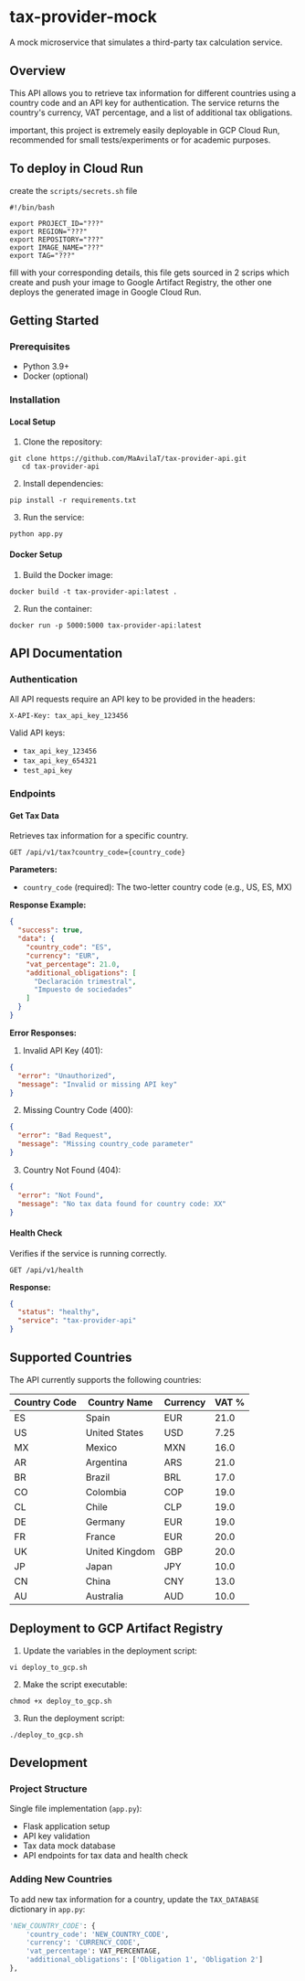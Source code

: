 # tax-provider-mock
A mock microservice that simulates a third-party tax calculation service.

## Overview

This API allows you to retrieve tax information for different countries using a country code and an API key for authentication.
The service returns the country's currency, VAT percentage, and a list of additional tax obligations.

important, this project is extremely easily deployable in GCP Cloud Run, recommended for small tests/experiments or
for academic purposes.

## To deploy in Cloud Run

create the `scripts/secrets.sh` file

```shell
#!/bin/bash

export PROJECT_ID="???"
export REGION="???"
export REPOSITORY="???"
export IMAGE_NAME="???"
export TAG="???"
```

fill with your corresponding details, this file gets sourced in 2
scrips which create and push your image to Google Artifact Registry,
the other one deploys the generated image in Google Cloud Run.

## Getting Started

### Prerequisites

- Python 3.9+
- Docker (optional)

### Installation

#### Local Setup

1. Clone the repository:
```shell script
git clone https://github.com/MaAvilaT/tax-provider-api.git
   cd tax-provider-api
```

2. Install dependencies:
```shell script
pip install -r requirements.txt
```

3. Run the service:
```shell script
python app.py
```

#### Docker Setup

1. Build the Docker image:
```shell script
docker build -t tax-provider-api:latest .
```

2. Run the container:
```shell script
docker run -p 5000:5000 tax-provider-api:latest
```

## API Documentation

### Authentication

All API requests require an API key to be provided in the headers:

```
X-API-Key: tax_api_key_123456
```

Valid API keys:
- `tax_api_key_123456`
- `tax_api_key_654321`
- `test_api_key`

### Endpoints

#### Get Tax Data

Retrieves tax information for a specific country.

```
GET /api/v1/tax?country_code={country_code}
```

**Parameters:**
- `country_code` (required): The two-letter country code (e.g., US, ES, MX)

**Response Example:**
```json
{
  "success": true,
  "data": {
    "country_code": "ES",
    "currency": "EUR",
    "vat_percentage": 21.0,
    "additional_obligations": [
      "Declaración trimestral",
      "Impuesto de sociedades"
    ]
  }
}
```

**Error Responses:**

1. Invalid API Key (401):
```json
{
  "error": "Unauthorized",
  "message": "Invalid or missing API key"
}
```

2. Missing Country Code (400):
```json
{
  "error": "Bad Request",
  "message": "Missing country_code parameter"
}
```

3. Country Not Found (404):
```json
{
  "error": "Not Found",
  "message": "No tax data found for country code: XX"
}
```

#### Health Check

Verifies if the service is running correctly.

```
GET /api/v1/health
```

**Response:**
```json
{
  "status": "healthy",
  "service": "tax-provider-api"
}
```

## Supported Countries

The API currently supports the following countries:

| Country Code | Country Name      | Currency | VAT %  |
|--------------|-------------------|----------|--------|
| ES           | Spain             | EUR      | 21.0   |
| US           | United States     | USD      | 7.25   |
| MX           | Mexico            | MXN      | 16.0   |
| AR           | Argentina         | ARS      | 21.0   |
| BR           | Brazil            | BRL      | 17.0   |
| CO           | Colombia          | COP      | 19.0   |
| CL           | Chile             | CLP      | 19.0   |
| DE           | Germany           | EUR      | 19.0   |
| FR           | France            | EUR      | 20.0   |
| UK           | United Kingdom    | GBP      | 20.0   |
| JP           | Japan             | JPY      | 10.0   |
| CN           | China             | CNY      | 13.0   |
| AU           | Australia         | AUD      | 10.0   |

## Deployment to GCP Artifact Registry

1. Update the variables in the deployment script:
```shell script
vi deploy_to_gcp.sh
```

2. Make the script executable:
```shell script
chmod +x deploy_to_gcp.sh
```

3. Run the deployment script:
```shell script
./deploy_to_gcp.sh
```

## Development

### Project Structure

Single file implementation (`app.py`):
- Flask application setup
- API key validation
- Tax data mock database
- API endpoints for tax data and health check

### Adding New Countries

To add new tax information for a country, update the `TAX_DATABASE` dictionary in `app.py`:

```python
'NEW_COUNTRY_CODE': {
    'country_code': 'NEW_COUNTRY_CODE',
    'currency': 'CURRENCY_CODE',
    'vat_percentage': VAT_PERCENTAGE,
    'additional_obligations': ['Obligation 1', 'Obligation 2']
},
```

